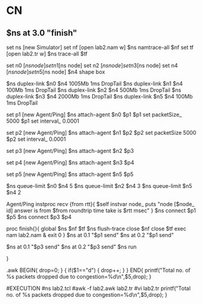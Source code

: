 # CN
## $ns at 3.0 "finish"
set ns [new Simulator]
set nf [open lab2.nam w]
$ns namtrace-all $nf
set tf [open lab2.tr w]
$ns trace-all $tf

set n0 [$ns node]
set n1 [$ns node]
set n2 [$ns node]
set n3 [$ns node]
set n4 [$ns node]
set n5 [$ns node]
$n4 shape box

$ns duplex-link $n0 $n4 1005Mb 1ms DropTail
$ns duplex-link $n1 $n4 100Mb 1ms DropTail
$ns duplex-link $n2 $n4 500Mb 1ms DropTail
$ns duplex-link $n3 $n4 2000Mb 1ms DropTail
$ns duplex-link $n5 $n4 100Mb 1ms DropTail

set p1 [new Agent/Ping]
$ns attach-agent $n0 $p1
$p1 set packetSize_ 5000
$p1 set interval_ 0.0001

set p2 [new Agent/Ping]
$ns attach-agent $n1 $p2
$p2 set packetSize 5000
$p2 set interval_ 0.0001

set p3 [new Agent/Ping]
$ns attach-agent $n2 $p3

set p4 [new Agent/Ping]
$ns attach-agent $n3 $p4

set p5 [new Agent/Ping]
$ns attach-agent $n5 $p5

$ns queue-limit $n0 $n4 5
$ns queue-limit $n2 $n4 3 
$ns queue-limit $n5 $n4 2 

Agent/Ping instproc recv {from rtt}{
  $self instvar node_
  puts "node [$node_ id] answer is from $from roundtrip time take is $rtt msec"
}
$ns connect $p1 $p5
$ns connect $p3 $p4

proc finish{}{
  global $ns $nf $tf
  $ns flush-trace 
  close $nf
  close $tf
  exec nam lab2.nam &
  exit 0
}
$ns at 0.1 "$p1 send"
$ns at 0.2 "$p1 send"

$ns at 0.1 "$p3 send"
$ns at 0.2 "$p3 send"
$ns run


}

.awk
BEGIN{
  drop=0;
}
{
  if($1=="d")
    {
      drop++;
    }
}
END{
printf("Total no. of %s packets dropped due to congestion=%d\n",$5,drop);
}

#EXECUTION
#ns lab2.tcl
#awk -f lab2.awk lab2.tr
#vi lab2.tr
  printf("Total no. of %s packets dropped due to congestion=%d\n",$5,drop);
}





